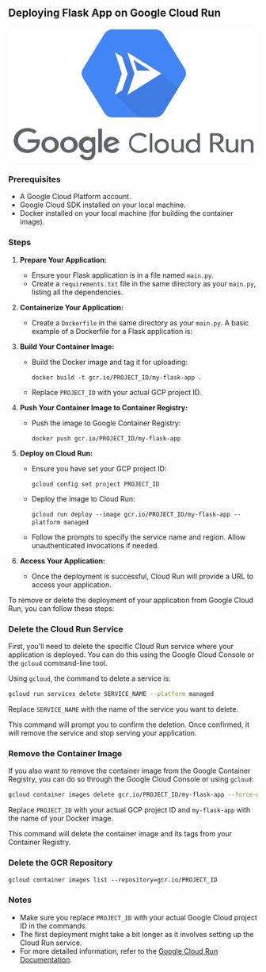 ## Deploying Flask App on Google Cloud Run

<img src=cover.png>

### Prerequisites

- A Google Cloud Platform account.
- Google Cloud SDK installed on your local machine.
- Docker installed on your local machine (for building the container image).

### Steps

1. **Prepare Your Application:**

   - Ensure your Flask application is in a file named `main.py`.
   - Create a `requirements.txt` file in the same directory as your `main.py`, listing all the dependencies.

2. **Containerize Your Application:**

   - Create a `Dockerfile` in the same directory as your `main.py`. A basic example of a Dockerfile for a Flask application is:

3. **Build Your Container Image:**

   - Build the Docker image and tag it for uploading:
     ```
     docker build -t gcr.io/PROJECT_ID/my-flask-app .
     ```
   - Replace `PROJECT_ID` with your actual GCP project ID.

4. **Push Your Container Image to Container Registry:**

   - Push the image to Google Container Registry:
     ```
     docker push gcr.io/PROJECT_ID/my-flask-app
     ```

5. **Deploy on Cloud Run:**

   - Ensure you have set your GCP project ID:
     ```
     gcloud config set project PROJECT_ID
     ```
   - Deploy the image to Cloud Run:
     ```
     gcloud run deploy --image gcr.io/PROJECT_ID/my-flask-app --platform managed
     ```
   - Follow the prompts to specify the service name and region. Allow unauthenticated invocations if needed.

6. **Access Your Application:**
   - Once the deployment is successful, Cloud Run will provide a URL to access your application.

To remove or delete the deployment of your application from Google Cloud Run, you can follow these steps:

### Delete the Cloud Run Service

First, you'll need to delete the specific Cloud Run service where your application is deployed. You can do this using the Google Cloud Console or the `gcloud` command-line tool.

Using `gcloud`, the command to delete a service is:

```sh
gcloud run services delete SERVICE_NAME --platform managed
```

Replace `SERVICE_NAME` with the name of the service you want to delete.

This command will prompt you to confirm the deletion. Once confirmed, it will remove the service and stop serving your application.

### Remove the Container Image

If you also want to remove the container image from the Google Container Registry, you can do so through the Google Cloud Console or using `gcloud`:

```sh
gcloud container images delete gcr.io/PROJECT_ID/my-flask-app --force-delete-tags
```

Replace `PROJECT_ID` with your actual GCP project ID and `my-flask-app` with the name of your Docker image.

This command will delete the container image and its tags from your Container Registry.

### Delete the GCR Repository

```
gcloud container images list --repository=gcr.io/PROJECT_ID
```

### Notes

- Make sure you replace `PROJECT_ID` with your actual Google Cloud project ID in the commands.
- The first deployment might take a bit longer as it involves setting up the Cloud Run service.
- For more detailed information, refer to the [Google Cloud Run Documentation](https://cloud.google.com/run/docs).
